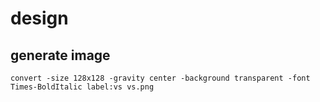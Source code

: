 # design

## generate image
`convert -size 128x128 -gravity center -background transparent -font Times-BoldItalic label:vs vs.png`
